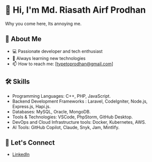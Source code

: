 # 👋 Hi, I'm Md. Riasath Airf Prodhan

Why you come here, Its annoying me.

## 🚀 About Me
- 💻 Passionate developer and tech enthusiast
- 🌱 Always learning new technologies
- 📫 How to reach me: [typetoprodhan@gmail.com]

## 🛠️ Skills
- Programming Languages:  C++, PHP, JavaScript.
- Backend Development Frameworks : Laravel, CodeIgniter, Node.js, Express.js, Hapi.js.
- Databases: MySQL, Oracle, MongoDB.
- Tools & Technologies: VSCode, PhpStorm, GitHub Desktop.
- DevOps and Cloud Infrastructure tools: Docker, Kubernetes, AWS.
- AI Tools: GitHub Copilot, Claude, Snyk, Jam, Mintlify.



## 🤝 Let's Connect
- [LinkedIn](https://www.linkedin.com/in/riasath)


